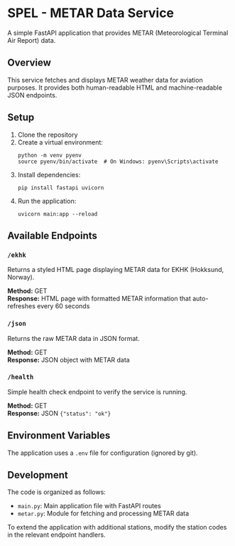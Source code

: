 # SPEL - METAR Data Service

A simple FastAPI application that provides METAR (Meteorological Terminal Air Report) data.

## Overview

This service fetches and displays METAR weather data for aviation purposes. It provides both human-readable HTML and machine-readable JSON endpoints.

## Setup

1. Clone the repository
2. Create a virtual environment:
   ```
   python -m venv pyenv
   source pyenv/bin/activate  # On Windows: pyenv\Scripts\activate
   ```
3. Install dependencies:
   ```
   pip install fastapi uvicorn
   ```
4. Run the application:
   ```
   uvicorn main:app --reload
   ```

## Available Endpoints

### `/ekhk`

Returns a styled HTML page displaying METAR data for EKHK (Hokksund, Norway).

**Method:** GET  
**Response:** HTML page with formatted METAR information that auto-refreshes every 60 seconds

### `/json`

Returns the raw METAR data in JSON format.

**Method:** GET  
**Response:** JSON object with METAR data

### `/health`

Simple health check endpoint to verify the service is running.

**Method:** GET  
**Response:** JSON `{"status": "ok"}`

## Environment Variables

The application uses a `.env` file for configuration (ignored by git).

## Development

The code is organized as follows:

- `main.py`: Main application file with FastAPI routes
- `metar.py`: Module for fetching and processing METAR data

To extend the application with additional stations, modify the station codes in the relevant endpoint handlers.

